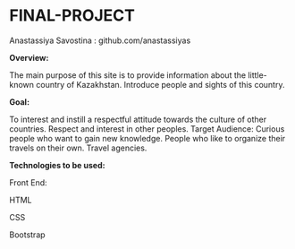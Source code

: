 # FINAL-PROJECT
Anastassiya Savostina : github.com/anastassiyas

**Overview:**

The main purpose of this site is to provide information about the little-known country of Kazakhstan. Introduce people and sights of this country. 

**Goal:**

To interest and instill a respectful attitude towards the culture of other countries. Respect and interest in other peoples.
Target Audience:
Curious people who want to gain new knowledge. People who like to organize their travels on their own. Travel agencies.


**Technologies to be used:**


Front End: 

HTML

CSS

Bootstrap

